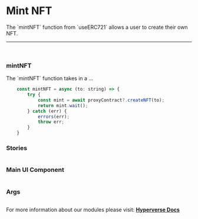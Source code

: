 # Mint NFT

<p> The `mintNFT` function from `useERC721` allows a user to create their own NFT. </p>

---

<br>

### mintNFT

<p> The `mintNFT` function takes in a ... </p>

```jsx
	const mintNFT = async (to: string) => {
		try {
			const mint = await proxyContract?.createNFT(to);
			return mint.wait();
		} catch (err) {
			errors(err);
			throw err;
		}
	}
```

### Stories

```jsx

```

### Main UI Component

```jsx

```

### Args

```jsx

```

For more information about our modules please visit: [**Hyperverse Docs**](docs.hyperverse.dev)

